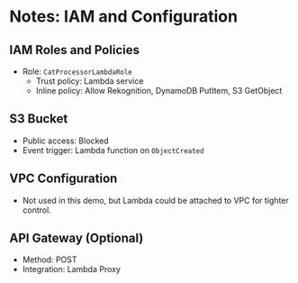 # Notes: IAM and Configuration

## IAM Roles and Policies
- Role: `CatProcessorLambdaRole`
  - Trust policy: Lambda service
  - Inline policy: Allow Rekognition, DynamoDB PutItem, S3 GetObject

## S3 Bucket
- Public access: Blocked
- Event trigger: Lambda function on `ObjectCreated`

## VPC Configuration
- Not used in this demo, but Lambda could be attached to VPC for tighter control.

## API Gateway (Optional)
- Method: POST
- Integration: Lambda Proxy
